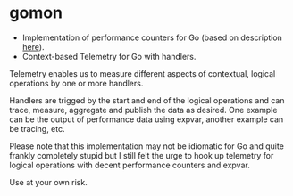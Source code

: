 # gomon
* Implementation of performance counters for Go (based on description [here](https://msdn.microsoft.com/en-us/library/system.diagnostics.performancecountertype(v=vs.90).aspx)).
* Context-based Telemetry for Go with handlers.

Telemetry enables us to measure different aspects of contextual, logical operations by one or more handlers.

Handlers are trigged by the start and end of the logical operations and can trace, measure, aggregate and publish
the data as desired. One example can be the output of performance data using expvar, another example can be tracing, etc.

Please note that this implementation may not be idiomatic for Go and quite frankly completely stupid
but I still felt the urge to hook up telemetry for logical operations with decent performance counters and expvar.

Use at your own risk.

